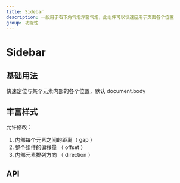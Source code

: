 ```yaml
---
title: Sidebar
description: 一般用于右下角气泡浮窗气泡，此组件可以快速应用于页面各个位置
group: 功能性
---
```


# Sidebar

## 基础用法

快速定位与某个元素内部的各个位置，默认 document.body
<code src="./demo/index.tsx"></code>

## 丰富样式

允许修改：

1.  内部每个元素之间的距离（ gap ）
2.  整个组件的偏移量 （ offset ）
3.  内部元素排列方向 （ direction ）

<code src="./demo/demo2.tsx"></code>

## API

<API id="Sidebar"><API>
